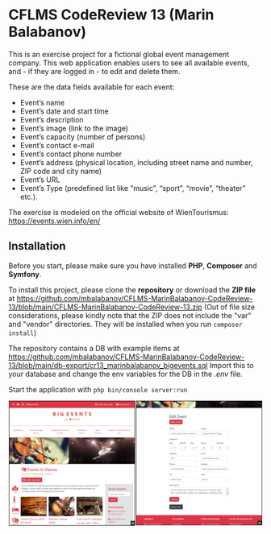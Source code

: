 # CFLMS CodeReview 13 (Marin Balabanov)

This is an exercise project for a fictional global event management company. This web application enables users to see all available events, and - if they are logged in - to edit and delete them. 

These are the data fields available for each event:
- Event’s name
- Event’s date and start time
- Event’s description
- Event’s image (link to the image)
- Event’s capacity (number of persons)
- Event’s contact e-mail
- Event’s contact phone number
- Event’s address (physical location, including street name and number, ZIP code and city name)
- Event’s URL
- Event’s Type (predefined list like “music”, “sport”, “movie”, “theater” etc.).

The exercise is modeled on the official website of WienTourismus: https://events.wien.info/en/

## Installation

Before you start, please make sure you have installed __PHP__, __Composer__  and __Symfony__.

To install this project, please clone the __repository__ or download the __ZIP file__ at https://github.com/mbalabanov/CFLMS-MarinBalabanov-CodeReview-13/blob/main/CFLMS-MarinBalabanov-CodeReview-13.zip (Out of file size considerations, please kindly note that the ZIP does not include the "var" and "vendor" directories. They will be installed when you run ```composer install```)

The repository contains a DB with example items at https://github.com/mbalabanov/CFLMS-MarinBalabanov-CodeReview-13/blob/main/db-export/cr13_marinbalabanov_bigevents.sql Import this to your database and change the env variables for the DB in the _.env_ file.

Start the application with ```php bin/console server:run```

![Screenshot of this project](public/assets/img/screenshot.png)
